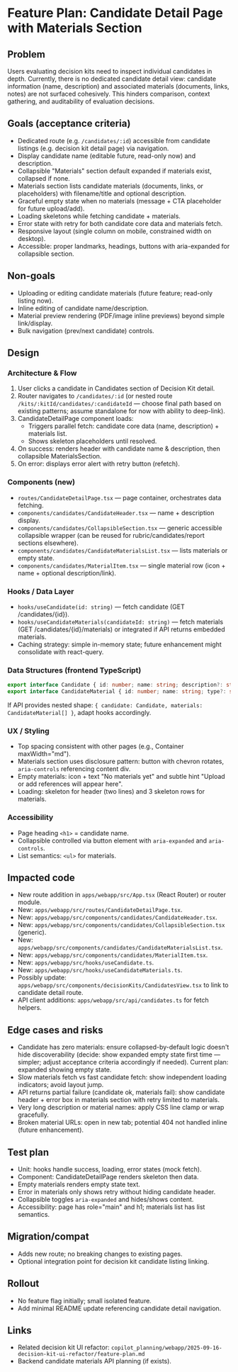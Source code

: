 # Feature Plan: Candidate Detail Page with Materials Section

## Problem

Users evaluating decision kits need to inspect individual candidates in depth. Currently, there is no dedicated candidate detail view: candidate information (name, description) and associated materials (documents, links, notes) are not surfaced cohesively. This hinders comparison, context gathering, and auditability of evaluation decisions.

## Goals (acceptance criteria)

- Dedicated route (e.g. `/candidates/:id`) accessible from candidate listings (e.g. decision kit detail page) via navigation.
- Display candidate name (editable future, read-only now) and description.
- Collapsible "Materials" section default expanded if materials exist, collapsed if none.
- Materials section lists candidate materials (documents, links, or placeholders) with filename/title and optional description.
- Graceful empty state when no materials (message + CTA placeholder for future upload/add).
- Loading skeletons while fetching candidate + materials.
- Error state with retry for both candidate core data and materials fetch.
- Responsive layout (single column on mobile, constrained width on desktop).
- Accessible: proper landmarks, headings, buttons with aria-expanded for collapsible section.

## Non-goals

- Uploading or editing candidate materials (future feature; read-only listing now).
- Inline editing of candidate name/description.
- Material preview rendering (PDF/image inline previews) beyond simple link/display.
- Bulk navigation (prev/next candidate) controls.

## Design

### Architecture & Flow

1. User clicks a candidate in Candidates section of Decision Kit detail.
2. Router navigates to `/candidates/:id` (or nested route `/kits/:kitId/candidates/:candidateId` — choose final path based on existing patterns; assume standalone for now with ability to deep-link).
3. CandidateDetailPage component loads:
   - Triggers parallel fetch: candidate core data (name, description) + materials list.
   - Shows skeleton placeholders until resolved.
4. On success: renders header with candidate name & description, then collapsible MaterialsSection.
5. On error: displays error alert with retry button (refetch).

### Components (new)

- `routes/CandidateDetailPage.tsx` — page container, orchestrates data fetching.
- `components/candidates/CandidateHeader.tsx` — name + description display.
- `components/candidates/CollapsibleSection.tsx` — generic accessible collapsible wrapper (can be reused for rubric/candidates/report sections elsewhere).
- `components/candidates/CandidateMaterialsList.tsx` — lists materials or empty state.
- `components/candidates/MaterialItem.tsx` — single material row (icon + name + optional description/link).

### Hooks / Data Layer

- `hooks/useCandidate(id: string)` — fetch candidate (GET /candidates/{id}).
- `hooks/useCandidateMaterials(candidateId: string)` — fetch materials (GET /candidates/{id}/materials) or integrated if API returns embedded materials.
- Caching strategy: simple in-memory state; future enhancement might consolidate with react-query.

### Data Structures (frontend TypeScript)

```ts
export interface Candidate { id: number; name: string; description?: string }
export interface CandidateMaterial { id: number; name: string; type?: string; description?: string; url?: string }
```

If API provides nested shape: `{ candidate: Candidate, materials: CandidateMaterial[] }`, adapt hooks accordingly.

### UX / Styling

- Top spacing consistent with other pages (e.g., Container maxWidth="md").
- Materials section uses disclosure pattern: button with chevron rotates, `aria-controls` referencing content div.
- Empty materials: icon + text "No materials yet" and subtle hint "Upload or add references will appear here".
- Loading: skeleton for header (two lines) and 3 skeleton rows for materials.

### Accessibility

- Page heading `<h1>` = candidate name.
- Collapsible controlled via button element with `aria-expanded` and `aria-controls`.
- List semantics: `<ul>` for materials.

## Impacted code

- New route addition in `apps/webapp/src/App.tsx` (React Router) or router module.
- New: `apps/webapp/src/routes/CandidateDetailPage.tsx`.
- New: `apps/webapp/src/components/candidates/CandidateHeader.tsx`.
- New: `apps/webapp/src/components/candidates/CollapsibleSection.tsx` (generic).
- New: `apps/webapp/src/components/candidates/CandidateMaterialsList.tsx`.
- New: `apps/webapp/src/components/candidates/MaterialItem.tsx`.
- New: `apps/webapp/src/hooks/useCandidate.ts`.
- New: `apps/webapp/src/hooks/useCandidateMaterials.ts`.
- Possibly update: `apps/webapp/src/components/decisionKits/CandidatesView.tsx` to link to candidate detail route.
- API client additions: `apps/webapp/src/api/candidates.ts` for fetch helpers.

## Edge cases and risks

- Candidate has zero materials: ensure collapsed-by-default logic doesn't hide discoverability (decide: show expanded empty state first time — simpler; adjust acceptance criteria accordingly if needed). Current plan: expanded showing empty state.
- Slow materials fetch vs fast candidate fetch: show independent loading indicators; avoid layout jump.
- API returns partial failure (candidate ok, materials fail): show candidate header + error box in materials section with retry limited to materials.
- Very long description or material names: apply CSS line clamp or wrap gracefully.
- Broken material URLs: open in new tab; potential 404 not handled inline (future enhancement).

## Test plan

- Unit: hooks handle success, loading, error states (mock fetch).
- Component: CandidateDetailPage renders skeleton then data.
- Empty materials renders empty state text.
- Error in materials only shows retry without hiding candidate header.
- Collapsible toggles `aria-expanded` and hides/shows content.
- Accessibility: page has role="main" and h1; materials list has list semantics.

## Migration/compat

- Adds new route; no breaking changes to existing pages.
- Optional integration point for decision kit candidate listing linking.

## Rollout

- No feature flag initially; small isolated feature.
- Add minimal README update referencing candidate detail navigation.

## Links

- Related decision kit UI refactor: `copilot_planning/webapp/2025-09-16-decision-kit-ui-refactor/feature-plan.md`
- Backend candidate materials API planning (if exists).
